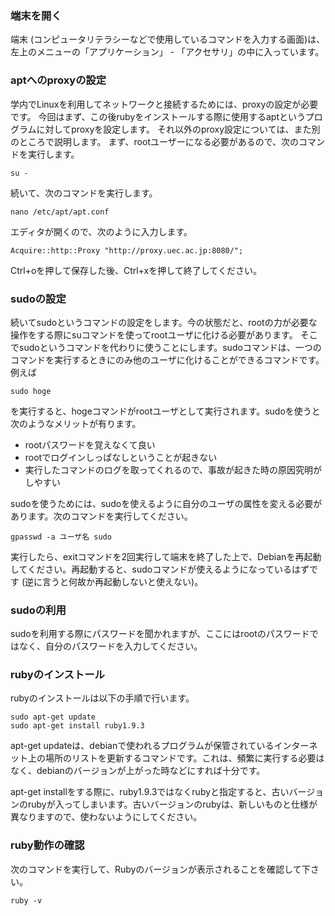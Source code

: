 ### 端末を開く
端末 (コンピュータリテラシーなどで使用しているコマンドを入力する画面)は、左上のメニューの「アプリケーション」 - 「アクセサリ」の中に入っています。

### aptへのproxyの設定
学内でLinuxを利用してネットワークと接続するためには、proxyの設定が必要です。
今回はまず、この後rubyをインストールする際に使用するaptというプログラムに対してproxyを設定します。
それ以外のproxy設定については、また別のところで説明します。
まず、rootユーザーになる必要があるので、次のコマンドを実行します。

```
su -
```

続いて、次のコマンドを実行します。

```
nano /etc/apt/apt.conf
```

エディタが開くので、次のように入力します。

```
Acquire::http::Proxy "http://proxy.uec.ac.jp:8080/";
```

Ctrl+oを押して保存した後、Ctrl+xを押して終了してください。

### sudoの設定
続いてsudoというコマンドの設定をします。今の状態だと、rootの力が必要な操作をする際にsuコマンドを使ってrootユーザに化ける必要があります。
そこでsudoというコマンドを代わりに使うことにします。sudoコマンドは、一つのコマンドを実行するときにのみ他のユーザに化けることができるコマンドです。例えば

```
sudo hoge
```

を実行すると、hogeコマンドがrootユーザとして実行されます。sudoを使うと次のようなメリットが有ります。

* rootパスワードを覚えなくて良い
* rootでログインしっぱなしということが起きない
* 実行したコマンドのログを取ってくれるので、事故が起きた時の原因究明がしやすい

sudoを使うためには、sudoを使えるように自分のユーザの属性を変える必要があります。次のコマンドを実行してください。

```
gpasswd -a ユーザ名 sudo
```

実行したら、exitコマンドを2回実行して端末を終了した上で、Debianを再起動してください。再起動すると、sudoコマンドが使えるようになっているはずです (逆に言うと何故か再起動しないと使えない)。

### sudoの利用
sudoを利用する際にパスワードを聞かれますが、ここにはrootのパスワードではなく、自分のパスワードを入力してください。

### rubyのインストール
rubyのインストールは以下の手順で行います。

```
sudo apt-get update
sudo apt-get install ruby1.9.3
```

apt-get updateは、debianで使われるプログラムが保管されているインターネット上の場所のリストを更新するコマンドです。これは、頻繁に実行する必要はなく、debianのバージョンが上がった時などにすれば十分です。

apt-get installをする際に、ruby1.9.3ではなくrubyと指定すると、古いバージョンのrubyが入ってしまいます。古いバージョンのrubyは、新しいものと仕様が異なりますので、使わないようにしてください。

### ruby動作の確認
次のコマンドを実行して、Rubyのバージョンが表示されることを確認して下さい。

```
ruby -v
```

